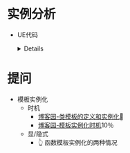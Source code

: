 

# 实例分析
  - UE代码
    <details>
      
    ![image](https://github.com/lanwu5/lantz.github.io/assets/42904565/8989806b-886b-4e49-bf0d-bdfa4be95894)

    - ## 引出模板参数
       [微信读书-C++程序设计教程]-6.4
      
       [微信读书-C++新经典]-15.1.4
    </details>

# 提问
  - 模板实例化
    - 时机
      - [博客园-类模板的定义和实例化]💯
      - [博客园-模板实例化时机]10％
    - 显/隐式
      - 👆 函数模板实例化的两种情况
    

[微信读书-C++程序设计教程]:https://weread.qq.com/web/reader/8c83265072327b258c888fa
[微信读书-C++新经典]:https://weread.qq.com/web/reader/55f32d30813ab6ea1g017832
[博客园-模板实例化时机]:https://www.cnblogs.com/live-in-city/p/3420577.html
[博客园-类模板的定义和实例化]:https://www.cnblogs.com/assemble8086/archive/2011/10/02/2198308.html

